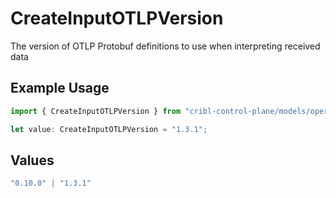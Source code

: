 # CreateInputOTLPVersion

The version of OTLP Protobuf definitions to use when interpreting received data

## Example Usage

```typescript
import { CreateInputOTLPVersion } from "cribl-control-plane/models/operations";

let value: CreateInputOTLPVersion = "1.3.1";
```

## Values

```typescript
"0.10.0" | "1.3.1"
```